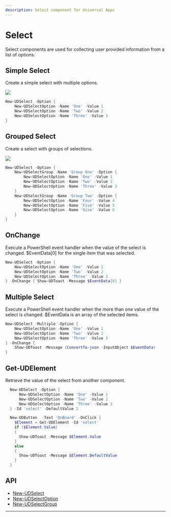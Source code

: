 ```yaml
---
description: Select component for Universal Apps
---
```


# Select

Select components are used for collecting user provided information from a list of options.

## Simple Select

Create a simple select with multiple options.

![](<../../../.gitbook/assets/image (309).png>)

```powershell
New-UDSelect -Option {
    New-UDSelectOption -Name 'One' -Value 1
    New-UDSelectOption -Name 'Two' -Value 2
    New-UDSelectOption -Name 'Three' -Value 3
}
```

## Grouped Select

Create a select with groups of selections.

![](<../../../.gitbook/assets/image (283).png>)

```powershell
New-UDSelect -Option {
    New-UDSelectGroup -Name 'Group One' -Option {
        New-UDSelectOption -Name 'One' -Value 1
        New-UDSelectOption -Name 'Two' -Value 2
        New-UDSelectOption -Name 'Three' -Value 3
    }
    New-UDSelectGroup -Name 'Group Two' -Option {
        New-UDSelectOption -Name 'Four' -Value 4
        New-UDSelectOption -Name 'Five' -Value 5
        New-UDSelectOption -Name 'Size' -Value 6
    }
}
```

## OnChange

Execute a PowerShell event handler when the value of the select is changed. $EventData\[0] for the single item that was selected.

```powershell
New-UDSelect -Option {
    New-UDSelectOption -Name 'One' -Value 1
    New-UDSelectOption -Name 'Two' -Value 2
    New-UDSelectOption -Name 'Three' -Value 3
} -OnChange { Show-UDToast -Message $EventData[0] }
```

## Multiple Select

Execute a PowerShell event handler when the more than one value of the select is changed. $EventData is an array of the selected items.

```powershell
New-UDSelect -Multiple -Option {
    New-UDSelectOption -Name 'One' -Value 1
    New-UDSelectOption -Name 'Two' -Value 2
    New-UDSelectOption -Name 'Three' -Value 3
} -OnChange { 
    Show-UDToast -Message (ConvertTo-json -InputObject $EventData) 
}
```

## Get-UDElement

Retrieve the value of the select from another component.

```powershell
  New-UDSelect -Option {
      New-UDSelectOption -Name 'One' -Value 1
      New-UDSelectOption -Name 'Two' -Value 2
      New-UDSelectOption -Name 'Three' -Value 3
  } -Id 'select' -DefaultValue 2

  New-UDButton  -Text 'OnBoard' -OnClick {
    $Element = Get-UDElement -Id 'select'
    if ($Element.Value)
    {
      Show-UDToast -Message $Element.Value
    }
    else 
    {
      Show-UDToast -Message $Element.DefaultValue
    }
  }
```

## API

* [New-UDSelect](https://github.com/ironmansoftware/universal-docs/blob/v5/cmdlets/New-UDSelect.txt)
* [New-UDSelectOption](https://github.com/ironmansoftware/universal-docs/blob/v5/cmdlets/New-UDSelectOption.txt)
* [New-UDSelectGroup](https://github.com/ironmansoftware/universal-docs/blob/v5/cmdlets/New-UDSelectGroup.txt)

***

###
